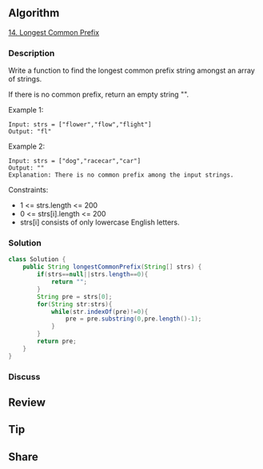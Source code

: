 ## Algorithm

[14. Longest Common Prefix](https://leetcode.com/problems/longest-common-prefix/)

### Description

Write a function to find the longest common prefix string amongst an array of strings.

If there is no common prefix, return an empty string "".


Example 1:

```
Input: strs = ["flower","flow","flight"]
Output: "fl"
```

Example 2:

```
Input: strs = ["dog","racecar","car"]
Output: ""
Explanation: There is no common prefix among the input strings.
```

Constraints:

- 1 <= strs.length <= 200
- 0 <= strs[i].length <= 200
- strs[i] consists of only lowercase English letters.

### Solution

```java
class Solution {
    public String longestCommonPrefix(String[] strs) {
        if(strs==null||strs.length==0){
            return "";
        }
        String pre = strs[0];
        for(String str:strs){
            while(str.indexOf(pre)!=0){
                pre = pre.substring(0,pre.length()-1);
            }
        }
        return pre;
    }
}
```

### Discuss

## Review


## Tip


## Share
